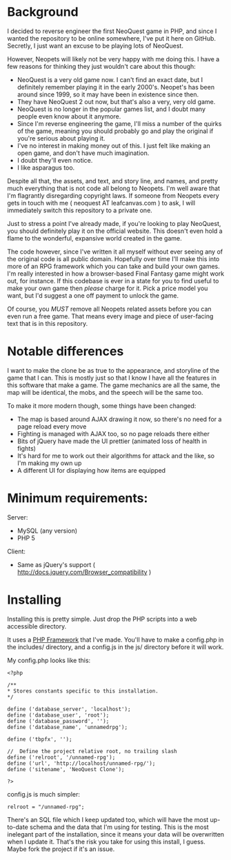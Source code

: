 # Background

I decided to reverse engineer the first NeoQuest game in PHP, and since I wanted the repository to be
online somewhere, I've put it here on GitHub. Secretly, I just want an excuse to be playing lots of
NeoQuest.

However, Neopets will likely not be very happy with me doing this. I have a few reasons for thinking
they just wouldn't care about this though:

* NeoQuest is a very old game now. I can't find an exact date, but I definitely remember playing it in
the early 2000's. Neopet's has been around since 1999, so it may have been in existence since then.
* They have NeoQuest 2 out now, but that's also a very, very old game.
* NeoQuest is no longer in the popular games list, and I doubt many people even know about it anymore.
* Since I'm reverse engineering the game, I'll miss a number of the quirks of the game, meaning you
should probably go and play the original if you're serious about playing it.
* I've no interest in making money out of this. I just felt like making an open game, and don't have
much imagination.
* I doubt they'll even notice.
* I like asparagus too.

Despite all that, the assets, and text, and story line, and names, and pretty much everything that is
not code all belong to Neopets. I'm well aware that I'm flagrantly disregarding copyright laws. If
someone from Neopets every gets in touch with me ( neoquest AT leafcanvas.com )  to ask, I will
immediately switch this repository to a private one.

Just to stress a point I've already made, if you're looking to play NeoQuest, you should definitely
play it on the official website. This doesn't even hold a flame to the wonderful, expansive world
created in the game.

The code however, since I've written it all myself without ever seeing any of the original code is all
public domain. Hopefully over time I'll make this into more of an RPG framework which you can take and
build your own games. I'm really interested in how a browser-based Final Fantasy game might work out,
for instance. If this codebase is ever in a state for you to find useful to make your own game then
*please* charge for it. Pick a price model you want, but I'd suggest a one off payment to unlock the
game.

Of course, you *MUST* remove all Neopets related assets before you can even run a free game. That means
every image and piece of user-facing text that is in this repository.

# Notable differences

I want to make the clone be as true to the appearance, and storyline of the game that I can. This is
mostly just so that I know I have all the features in this software that make a game. The game
mechanics are all the same, the map will be identical, the mobs, and the speech will be the same too.

To make it more modern though, some things have been changed:

* The map is based around AJAX drawing it now, so there's no need for a page reload every move
* Fighting is managed with AJAX too, so no page reloads there either
* Bits of jQuery have made the UI prettier (animated loss of health in fights)
* It's hard for me to work out their algorithms for attack and the like, so I'm making my own up
* A different UI for displaying how items are equipped

# Minimum requirements:

Server:

* MySQL (any version)
* PHP 5

Client:

* Same as jQuery's support ( http://docs.jquery.com/Browser_compatibility )

# Installing

Installing this is pretty simple. Just drop the PHP scripts into a web accessible directory.

It uses a [PHP Framework](https://github.com/shamess/php-websiteframework) that I've made. You'll
have to make a config.php in the includes/ directory, and a config.js in the js/ directory before
it will work.

My config.php looks like this:

	<?php

	/**
	* Stores constants specific to this installation.
	*/

	define ('database_server', 'localhost');
	define ('database_user', 'root');
	define ('database_password', '');
	define ('database_name', 'unnamedrpg');

	define ('tbpfx', '');

	//  Define the project relative root, no trailing slash
	define ('relroot', '/unnamed-rpg');
	define ('url', 'http://localhost/unnamed-rpg/');
	define ('sitename', 'NeoQuest Clone');

	?>

config.js is much simpler:

	relroot = "/unnamed-rpg";

There's an SQL file which I keep updated too, which will have the most up-to-date schema and
the data that I'm using for testing. This is the most inelegant part of the installation, since
it means your data will be overwritten when I update it. That's the risk you take for using this
install, I guess. Maybe fork the project if it's an issue.
